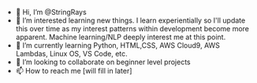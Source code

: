 - 👋 Hi, I’m @StringRays
- 👀 I’m interested learning new things. I learn experientially so I'll update this over time as my interest patterns within development become more apparent. Machine learning/NLP deeply interest me at this point.
- 🌱 I’m currently learning Python, HTML,CSS, AWS Cloud9, AWS Lambdas, Linux OS, VS Code, etc.
- 💞️ I’m looking to collaborate on beginner level projects 
- 📫 How to reach me [will fill in later]

<!---
StringRays/StringRays is a ✨ special ✨ repository because its `README.md` (this file) appears on your GitHub profile.
You can click the Preview link to take a look at your changes.
--->
